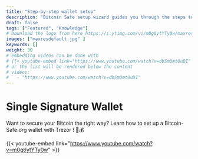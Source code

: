 ```yaml
---
title: "Step-by-step wallet setup"
description: "Bitcoin Safe setup wizard guides you through the steps to create a singlesig bitcoin wallet"
draft: false
tags: ["Featured", "Knowledge"]
# Download the logo from here https://i.ytimg.com/vi/m0g6ytYTy0w/maxresdefault.jpg
images: ["maxresdefault.jpg" ]
keywords: []
weight: 30
# embedding videos can be done with 
# {{< youtube-embed link="https://www.youtube.com/watch?v=dbSmQmt0uDI" >}}
# or the list will be rendered below the content
# videos:
#   - "https://www.youtube.com/watch?v=dbSmQmt0uDI"
---
```



# Single Signature Wallet

Want to secure your Bitcoin the right way? Learn how to set up a Bitcoin-Safe.org wallet with Trezor
 ! 🔐💰

{{< youtube-embed link="https://www.youtube.com/watch?v=m0g6ytYTy0w" >}}
